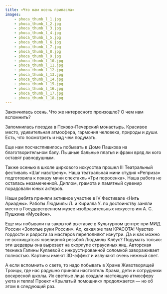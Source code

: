 ```yaml
---
title: «Что нам осень припасла»
images:
    - phoca_thumb_l_1.jpg
    - phoca_thumb_l_2.jpg
    - phoca_thumb_l_3.jpg
    - phoca_thumb_l_4.jpg
    - phoca_thumb_l_5.jpg
    - phoca_thumb_l_6.jpg
    - phoca_thumb_l_7.jpg
    - phoca_thumb_l_8.jpg
    - phoca_thumb_l_9.jpg
    - phoca_thumb_l_10.jpg
    - phoca_thumb_l_11.jpg
    - phoca_thumb_l_12.jpg
    - phoca_thumb_l_13.jpg
    - phoca_thumb_l_14.jpg
    - phoca_thumb_l_15.jpg
    - phoca_thumb_l_16.jpg
    - phoca_thumb_l_17.jpg
    - phoca_thumb_l_18.jpg
---
```


Закончилась осень. Что же интересного произошло? О чем нам вспомнить?

<!--more-->
Запомнилась поездка в Псково-Печерский монастырь. Красивое место, удивительная атмосфера, гармония человека, природы и души. Есть, что посмотреть и над чем подумать.

Еще нам посчастливилось побывать в Доме Пашкова на благотворительном балу. Пышные бальные платья и фраки вряд ли кого оставят равнодушным.

Также осенью в школе циркового искусства прошел III Театральный фестиваль «Шаг навстречу». Наша театральная мини студия «Реприза» подготовила к показу мини спектакль «Три поросенка». Наша работа не осталась незамеченной. Диплом, грамота и памятный сувенир порадовали юных актеров.

Наши ребята приняли активное участие в IV Фестивале «Нить Ариадны». Работы Людмилы Л. и Кирилла У. по достоинству заняли место в Государственном музее изобразительных искусств им А. С. Пушкина «Мусейон».

Еще мы побывали на закрытой выставке в Культурном центре при МИД России «Золотые руки России». Ах, какая же там КРАСОТА! Чувство гордости и радости за мастеров переполняют изнутри. Да и как можно не восхищаться ювелирной резьбой Людмилы Клёус? Подумать только: эти шедевры она вырезает на скорлупе страусиных яиц. Авторская техника Галины Кулаевой с инкрустированной соломкой завораживает полностью. Картины имеют 3D-эффект и излучают очень нежный свет.

А если вспомнить о свете, то надо побывать в Храме Животворящей Троицы, где нас радушно приняли настоятель Храма, дети и сотрудники воскресной школы. Их светлые лица создали настоящую атмосферу уюта и тепла! Проект «Крылатый помощник» продолжается — но об этом в следующий раз.

